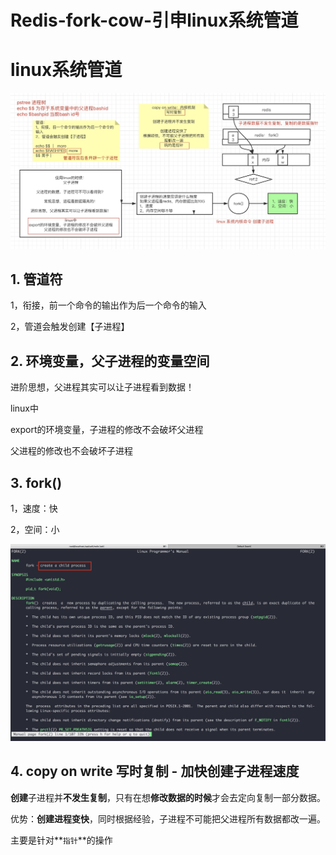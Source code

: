 # Redis-fork-cow-引申linux系统管道

# linux系统管道

![](https://raw.githubusercontent.com/SeaSoonKeun/Picture/main/Blog_Pic/linux%20%E7%B3%BB%E7%BB%9F%E7%AE%A1%E9%81%93%E5%BC%95%E7%94%B3%E7%88%B6%E5%AD%90%E8%BF%9B%E7%A8%8B%E7%9A%84fork()%E5%85%B3%E7%B3%BB.jpg)

## 1. 管道符

1，衔接，前一个命令的输出作为后一个命令的输入

2，管道会触发创建【子进程】

## 2. 环境变量，父子进程的变量空间

进阶思想，父进程其实可以让子进程看到数据！

linux中

export的环境变量，子进程的修改不会破坏父进程

父进程的修改也不会破坏子进程

## 3. fork()

1，速度：快

2，空间：小

![](https://raw.githubusercontent.com/SeaSoonKeun/Picture/main/Blog_Pic/fork.jpg)

## 4. copy on write 写时复制 - 加快创建子进程速度

**创建**子进程并**不发生复制**，只有在想**修改数据的时候**才会去定向复制一部分数据。

优势：**创建进程变快**，同时根据经验，子进程不可能把父进程所有数据都改一遍。

主要是针对**`指针`**的操作

